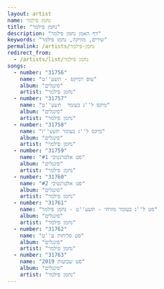 ```yaml
---
layout: artist
name: נחמן פילמר
title: "נחמן פילמר"
description: "דף האמן נחמן פילמר"
keywords: "שירים, מוזיקה, נחמן פילמר"
permalink: /artists/נחמן-פילמר
redirect_from:
  - /artists/list/נחמן פילמר
songs:
  - number: "31756"
    name: "טופ רמיקס - תשע''ט"
    album: "סינגלים"
    artist: "נחמן פילמר"
  - number: "31757"
    name: "מיקס ל''ג בעומר  תשע''ט"
    album: "סינגלים"
    artist: "נחמן פילמר"
  - number: "31758"
    name: "מיקס ל''ג בעומר תשע''ז"
    album: "סינגלים"
    artist: "נחמן פילמר"
  - number: "31759"
    name: "סט אלטרנטיבי #1"
    album: "סינגלים"
    artist: "נחמן פילמר"
  - number: "31760"
    name: "סט אלטרנטיבי #2"
    album: "סינגלים"
    artist: "נחמן פילמר"
  - number: "31761"
    name: "סט ל''ג בעומר מזרחי - תשע''ט - נחמן פילמר"
    album: "סינגלים"
    artist: "נחמן פילמר"
  - number: "31762"
    name: "סט סליחות ע''ט"
    album: "סינגלים"
    artist: "נחמן פילמר"
  - number: "31763"
    name: "סט שבועות 2019"
    album: "סינגלים"
    artist: "נחמן פילמר"
---
```

